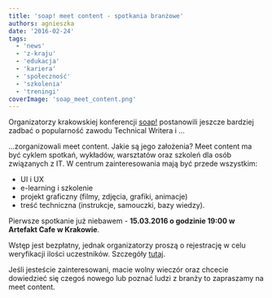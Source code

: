 ```yaml
---
title: 'soap! meet content - spotkania branżowe'
authors: agnieszka
date: '2016-02-24'
tags:
  - 'news'
  - 'z-kraju'
  - 'edukacja'
  - 'kariera'
  - 'społeczność'
  - 'szkolenia'
  - 'treningi'
coverImage: 'soap_meet_content.png'
---
```


Organizatorzy krakowskiej konferencji [soap!](http://soapconf.com/) postanowili
jeszcze bardziej zadbać o popularność zawodu Technical Writera i ...

<!--truncate-->

...zorganizowali meet content. Jakie są jego założenia? Meet content ma
być cyklem spotkań, wykładów, warsztatów oraz szkoleń dla osób związanych z IT.
W centrum zainteresowania mają być przede wszystkim:

- UI i UX
- e-learning i szkolenie
- projekt graficzny (filmy, zdjęcia, grafiki, animacje)
- treść techniczna (instrukcje, samouczki, bazy wiedzy).

Pierwsze spotkanie już niebawem - **15.03.2016 o godzinie 19:00 w Artefakt Cafe
w Krakowie**.

Wstęp jest bezpłatny, jednak organizatorzy proszą o rejestrację w celu
weryfikacji ilości uczestników. Szczegóły
[tutaj](http://soapconf.com/meet-content/).

Jeśli jesteście zainteresowani, macie wolny wieczór oraz chcecie dowiedzieć się
czegoś nowego lub poznać ludzi z branży to zapraszamy na meet content.
